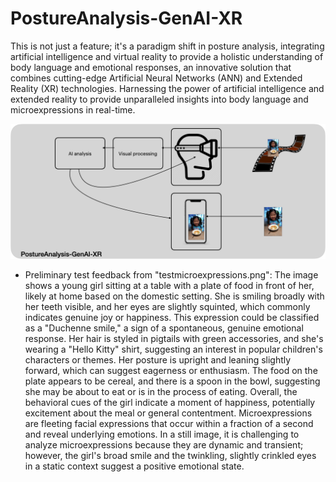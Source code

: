 # PostureAnalysis-GenAI-XR
This is not just a feature; it's a paradigm shift in posture analysis, integrating artificial intelligence and virtual reality to provide a holistic understanding of body language and emotional responses, an innovative solution that combines cutting-edge Artificial Neural Networks (ANN) and Extended Reality (XR) technologies. Harnessing the power of artificial intelligence and extended reality to provide unparalleled insights into body language and microexpressions in real-time.

![Alt text](image-1.png)

- Preliminary test feedback from "testmicroexpressions.png": The image shows a young girl sitting at a table with a plate of food in front of her, likely at home based on the domestic setting. She is smiling broadly with her teeth visible, and her eyes are slightly squinted, which commonly indicates genuine joy or happiness. This expression could be classified as a "Duchenne smile," a sign of a spontaneous, genuine emotional response. Her hair is styled in pigtails with green accessories, and she's wearing a "Hello Kitty" shirt, suggesting an interest in popular children's characters or themes. Her posture is upright and leaning slightly forward, which can suggest eagerness or enthusiasm. The food on the plate appears to be cereal, and there is a spoon in the bowl, suggesting she may be about to eat or is in the process of eating. Overall, the behavioral cues of the girl indicate a moment of happiness, potentially excitement about the meal or general contentment. Microexpressions are fleeting facial expressions that occur within a fraction of a second and reveal underlying emotions. In a still image, it is challenging to analyze microexpressions because they are dynamic and transient; however, the girl's broad smile and the twinkling, slightly crinkled eyes in a static context suggest a positive emotional state.

